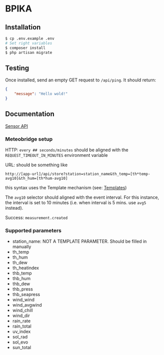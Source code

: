 # BPIKA

## Installation

```bash
$ cp .env.example .env
# Set right variables
$ composer install
$ php artisan migrate
```

## Testing

Once installed, send an empty GET request to `/api/ping`. It should return:

```json
{
    "message": "Hello wold!"
}
```

## Documentation

[Sensor API](https://www.meteobridge.com/wiki/index.php)

### Meteobridge setup
HTTP: ```every ## seconds/minutes``` should be aligned with the ```REQUEST_TIMEOUT_IN_MINUTES``` 
environment variable

URL: should be something like 
```
http://[app-url]/api/store?station=station_name&th_temp=[th*temp-avg10]&th_hum=[th*hum-avg10]
``` 
this syntax uses the Template mechanism (see: [Templates](https://www.meteobridge.com/wiki/index.php/Templates))

The ```avg10``` selector should aligned with the event interval. For this instance, the interval is 
 set to 10 minutes (i.e. when interval is 5 mins. use ```avg5``` instead).

Success: ```measurement.created```

### Supported parameters

- station_name: NOT A TEMPLATE PARAMETER. Should be filled in manually
- th_temp
- th_hum
- th_dew
- th_heatindex
- thb_temp
- thb_hum
- thb_dew
- thb_press
- thb_seapress
- wind_wind
- wind_avgwind
- wind_chill
- wind_dir
- rain_rate
- rain_total
- uv_index
- sol_rad
- sol_evo
- sun_total
